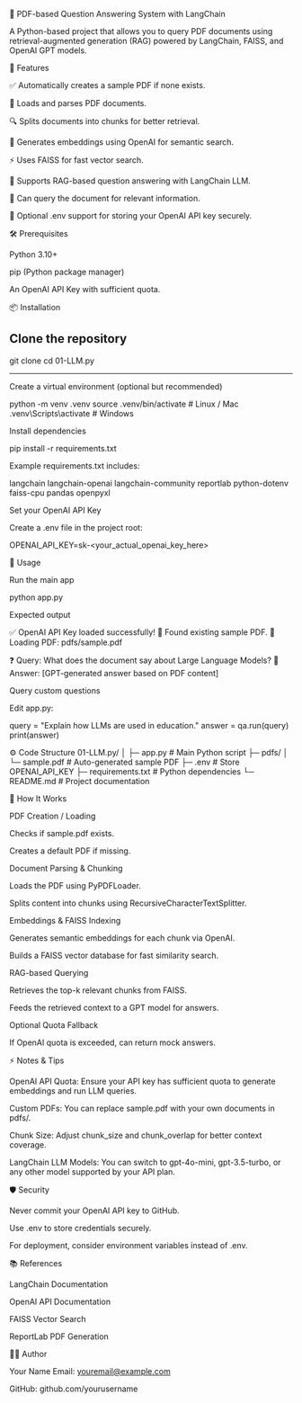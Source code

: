 📄 PDF-based Question Answering System with LangChain

A Python-based project that allows you to query PDF documents using retrieval-augmented generation (RAG) powered by LangChain, FAISS, and OpenAI GPT models.

🚀 Features

✅ Automatically creates a sample PDF if none exists.

📂 Loads and parses PDF documents.

🔍 Splits documents into chunks for better retrieval.

🧠 Generates embeddings using OpenAI for semantic search.

⚡ Uses FAISS for fast vector search.

🤖 Supports RAG-based question answering with LangChain LLM.

🔄 Can query the document for relevant information.

🔧 Optional .env support for storing your OpenAI API key securely.

🛠️ Prerequisites

Python 3.10+

pip (Python package manager)

An OpenAI API Key with sufficient quota.

📦 Installation

Clone the repository
---
git clone <your-repo-url>
cd 01-LLM.py

---

Create a virtual environment (optional but recommended)

python -m venv .venv
source .venv/bin/activate      # Linux / Mac
.venv\Scripts\activate         # Windows


Install dependencies

pip install -r requirements.txt


Example requirements.txt includes:

langchain
langchain-openai
langchain-community
reportlab
python-dotenv
faiss-cpu
pandas
openpyxl


Set your OpenAI API Key

Create a .env file in the project root:

OPENAI_API_KEY=sk-<your_actual_openai_key_here>

📝 Usage

Run the main app

python app.py


Expected output

✅ OpenAI API Key loaded successfully!
📂 Found existing sample PDF.
📂 Loading PDF: pdfs/sample.pdf

❓ Query: What does the document say about Large Language Models?
📖 Answer: [GPT-generated answer based on PDF content]


Query custom questions

Edit app.py:

query = "Explain how LLMs are used in education."
answer = qa.run(query)
print(answer)

⚙️ Code Structure
01-LLM.py/
│
├─ app.py                  # Main Python script
├─ pdfs/
│   └─ sample.pdf          # Auto-generated sample PDF
├─ .env                    # Store OPENAI_API_KEY
├─ requirements.txt        # Python dependencies
└─ README.md               # Project documentation

🧠 How It Works

PDF Creation / Loading

Checks if sample.pdf exists.

Creates a default PDF if missing.

Document Parsing & Chunking

Loads the PDF using PyPDFLoader.

Splits content into chunks using RecursiveCharacterTextSplitter.

Embeddings & FAISS Indexing

Generates semantic embeddings for each chunk via OpenAI.

Builds a FAISS vector database for fast similarity search.

RAG-based Querying

Retrieves the top-k relevant chunks from FAISS.

Feeds the retrieved context to a GPT model for answers.

Optional Quota Fallback

If OpenAI quota is exceeded, can return mock answers.

⚡ Notes & Tips

OpenAI API Quota: Ensure your API key has sufficient quota to generate embeddings and run LLM queries.

Custom PDFs: You can replace sample.pdf with your own documents in pdfs/.

Chunk Size: Adjust chunk_size and chunk_overlap for better context coverage.

LangChain LLM Models: You can switch to gpt-4o-mini, gpt-3.5-turbo, or any other model supported by your API plan.

🛡️ Security

Never commit your OpenAI API key to GitHub.

Use .env to store credentials securely.

For deployment, consider environment variables instead of .env.

📚 References

LangChain Documentation

OpenAI API Documentation

FAISS Vector Search

ReportLab PDF Generation

👩‍💻 Author

Your Name
Email: youremail@example.com

GitHub: github.com/yourusername
